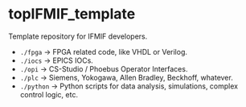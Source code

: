 # topIFMIF_template

Template repository for IFMIF developers.

- `./fpga`   -> FPGA related code, like VHDL or Verilog.
- `./iocs`   -> EPICS IOCs.
- `./opi`    -> CS-Studio / Phoebus Operator Interfaces.
- `./plc`    -> Siemens, Yokogawa, Allen Bradley, Beckhoff, whatever.
- `./python` -> Python scripts for data analysis, simulations, complex control logic, etc.

